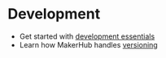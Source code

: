 # Development

- Get started with [development essentials](essentials.md)
- Learn how MakerHub handles [versioning](versioning.md)
